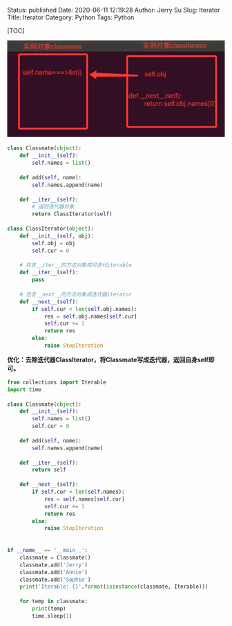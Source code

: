 Status: published
Date: 2020-06-11 12:19:28
Author: Jerry Su
Slug: Iterator
Title: Iterator
Category: Python 
Tags: Python

[TOC]

![iterator](../images/python/iterator.png)

```python
class Classmate(object):
    def __init__(self):
        self.names = list()

    def add(self, name):
        self.names.append(name)

    def __iter__(self):
        # 返回迭代器对象
        return ClassIterator(self)

class ClassIterator(object):
    def __init__(self, obj):
        self.obj = obj
        self.cur = 0

    # 包含__iter__的方法对象成可迭代iterable
    def __iter__(self):
        pass

    # 包含__next__的方法对象成迭代器iterator
    def __next__(self):
        if self.cur < len(self.obj.names):
            res = self.obj.names[self.cur]
            self.cur += 1
            return res
        else:
            raise StopIteration
```

**优化：去除迭代器ClassIterator，将Classmate写成迭代器，返回自身self即可。**
```python
from collections import Iterable
import time

class Classmate(object):
    def __init__(self):
        self.names = list()
        self.cur = 0

    def add(self, name):
        self.names.append(name)

    def __iter__(self):
        return self

    def __next__(self):
        if self.cur < len(self.names):
            res = self.names[self.cur]
            self.cur += 1
            return res
        else:
            raise StopIteration


if __name__ == '__main__':
    classmate = Classmate()
    classmate.add('Jerry')
    classmate.add('Annie')
    classmate.add('Sophie')
    print('Iterable: {}'.format(isinstance(classmate, Iterable)))

    for temp in classmate:
        print(temp)
        time.sleep(1)
```
